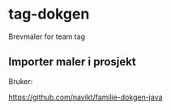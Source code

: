 # tag-dokgen
Brevmaler for team tag


## Importer maler i prosjekt

Bruker:

https://github.com/navikt/familie-dokgen-java 
